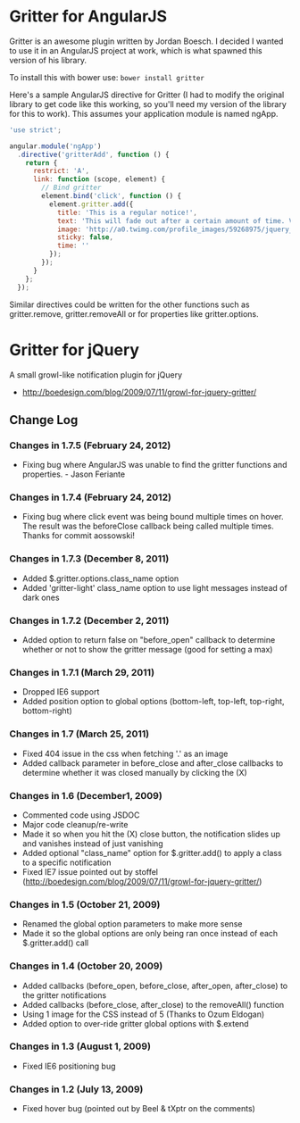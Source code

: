 
# Gritter for AngularJS
Gritter is an awesome plugin written by Jordan Boesch. I decided I wanted to use it in an AngularJS project at work, which is what spawned this version of his library.

To install this with bower use:
``` bower install gritter ```

Here's a sample AngularJS directive for Gritter (I had to modify the original library to get code like this working, so you'll need my version of the library for this to work). This assumes your application module is named ngApp.
```javascript
'use strict';

angular.module('ngApp')
  .directive('gritterAdd', function () {
    return {
      restrict: 'A',
      link: function (scope, element) {
        // Bind gritter 
        element.bind('click', function () {
          element.gritter.add({
            title: 'This is a regular notice!',
            text: 'This will fade out after a certain amount of time. Vivamus eget tincidunt velit. Cum sociis natoque penatibus et <a href="#" style="color:#ccc">magnis dis parturient</a> montes, nascetur ridiculus mus.',
            image: 'http://a0.twimg.com/profile_images/59268975/jquery_avatar_bigger.png',
            sticky: false,
            time: ''
          });
        });
      }
    };
  });
```

Similar directives could be written for the other functions such as gritter.remove, gritter.removeAll or for properties like gritter.options.


# Gritter for jQuery 

A small growl-like notification plugin for jQuery
- http://boedesign.com/blog/2009/07/11/growl-for-jquery-gritter/

## Change Log

### Changes in 1.7.5 (February 24, 2012)

* Fixing bug where AngularJS was unable to find the gritter functions and properties. - Jason Feriante

### Changes in 1.7.4 (February 24, 2012)

* Fixing bug where click event was being bound multiple times on hover. The result was the beforeClose callback being called multiple times. Thanks for commit aossowski!

### Changes in 1.7.3 (December 8, 2011)

* Added $.gritter.options.class_name option
* Added 'gritter-light' class_name option to use light messages instead of dark ones

### Changes in 1.7.2 (December 2, 2011)

* Added option to return false on "before_open" callback to determine whether or not to show the gritter message (good for setting a max)

### Changes in 1.7.1 (March 29, 2011)

* Dropped IE6 support
* Added position option to global options (bottom-left, top-left, top-right, bottom-right)

### Changes in 1.7 (March 25, 2011)

* Fixed 404 issue in the css when fetching '.' as an image
* Added callback parameter in before_close and after_close callbacks to determine whether it was closed manually by clicking the (X)

### Changes in 1.6 (December1, 2009)

* Commented code using JSDOC
* Major code cleanup/re-write
* Made it so when you hit the (X) close button, the notification slides up and vanishes instead of just vanishing
* Added optional "class_name" option for $.gritter.add() to apply a class to a specific notification
* Fixed IE7 issue pointed out by stoffel (http://boedesign.com/blog/2009/07/11/growl-for-jquery-gritter/) 

### Changes in 1.5 (October 21, 2009)

* Renamed the global option parameters to make more sense
* Made it so the global options are only being ran once instead of each $.gritter.add() call

### Changes in 1.4 (October 20, 2009)

* Added callbacks (before_open, before_close, after_open, after_close) to the gritter notifications
* Added callbacks (before_close, after_close) to the removeAll() function
* Using 1 image for the CSS instead of 5 (Thanks to Ozum Eldogan)
* Added option to over-ride gritter global options with $.extend

### Changes in 1.3 (August 1, 2009)

* Fixed IE6 positioning bug

### Changes in 1.2 (July 13, 2009)

* Fixed hover bug (pointed out by Beel & tXptr on the comments)

